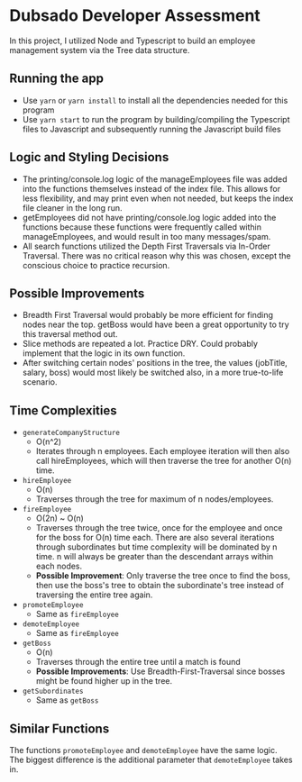 # Dubsado Developer Assessment

In this project, I utilized Node and Typescript to build an employee management system via the Tree data structure.

## Running the app

- Use `yarn` or `yarn install` to install all the dependencies needed for this program
- Use `yarn start` to run the program by building/compiling the Typescript files to Javascript and subsequently running the Javascript build files

## Logic and Styling Decisions

- The printing/console.log logic of the manageEmployees file was added into the functions themselves instead of the index file. This allows for less flexibility, and may print even when not needed, but keeps the index file cleaner in the long run.
- getEmployees did not have printing/console.log logic added into the functions because these functions were frequently called within manageEmployees, and would result in too many messages/spam.
- All search functions utilized the Depth First Traversals via In-Order Traversal. There was no critical reason why this was chosen, except the conscious choice to practice recursion.

## Possible Improvements

- Breadth First Traversal would probably be more efficient for finding nodes near the top. getBoss would have been a great opportunity to try this traversal method out.
- Slice methods are repeated a lot. Practice DRY. Could probably implement that the logic in its own function.
- After switching certain nodes' positions in the tree, the values (jobTitle, salary, boss) would most likely be switched also, in a more true-to-life scenario.


## Time Complexities
- `generateCompanyStructure`
  - O(n^2)
  - Iterates through n employees. Each employee iteration will then also call hireEmployees, which will then traverse the tree for another O(n) time.
- `hireEmployee`
  - O(n)
  - Traverses through the tree for maximum of n nodes/employees.
- `fireEmployee`
  - O(2n) ~ O(n)
  - Traverses through the tree twice, once for the employee and once for the boss for O(n) time each. There are also several iterations through subordinates but time complexity will be dominated by n time. n will always be greater than the descendant arrays within each nodes.
  - **Possible Improvement**: Only traverse the tree once to find the boss, then use the boss's tree to obtain the subordinate's tree instead of traversing the entire tree again.
- `promoteEmployee`
  - Same as `fireEmployee`
- `demoteEmployee`
  - Same as `fireEmployee`
- `getBoss`
  - O(n)
  - Traverses through the entire tree until a match is found
  - **Possible Improvements**: Use Breadth-First-Traversal since bosses might be found higher up in the tree.
- `getSubordinates`
  - Same as `getBoss`

## Similar Functions
The functions `promoteEmployee` and `demoteEmployee` have the same logic. The biggest difference is the additional parameter that `demoteEmployee` takes in.